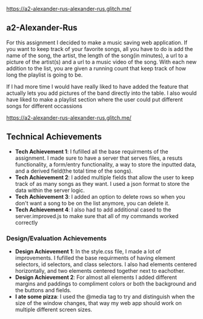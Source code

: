 https://a2-alexander-rus-alexander-rus.glitch.me/

## a2-Alexander-Rus
For this assignment I decided to make a music saving web application. If you want to keep track of your favorite
songs, all you have to do is add the name of the song, the artist, the length of the song(in minutes), a url
to a picture of the artist(s) and a url to a music video of the song. With each new addition to the list, you 
are given a running count that keep track of how long the playlist is going to be. 

If I had more time I would have really liked to have added the feature that actually lets you add pictures of the band directly into the table. I also would have liked to make a playlist section where the user could put different songs for different occassions 

https://a2-alexander-rus-alexander-rus.glitch.me/

## Technical Achievements
- **Tech Achievement 1**: I fufilled all the base requirments of the assignment. I made sure to have a server that serves files, a resuts functionality, a form/entry functionality, a way to store the inputted data, and a derived 
field(the total time of the songs). 
- **Tech Achievement 2**: I added multiple fields that allow the user to keep track of as many songs as they want. I used a json format to store the data within the server logic. 
- **Tech Achievement 3**: I added an option to delete rows so when you don't want a song to be on the list anymore, you can delete it. 
- **Tech Achievement 4**: I also had to add additional cased to the server.improved.js to make sure that all of my commands worked correctly

### Design/Evaluation Achievements
- **Design Achievement 1**: In the style.css file, I made a lot of improvements. I fufilled the base requirments 
of having element selectors, id selectors, and class selectors. I also had elements centered horizontally, and two elements centered together next to eachother. 
- **Design Achievement 2**: For almost all elements I added different margins and paddings to compliment colors or both the background and the buttons and fields. 
- **I ate some pizza**: I used the @media tag to try and distinguish when the size of the window changes, that way 
my web app should work on multiple different screen sizes. 
